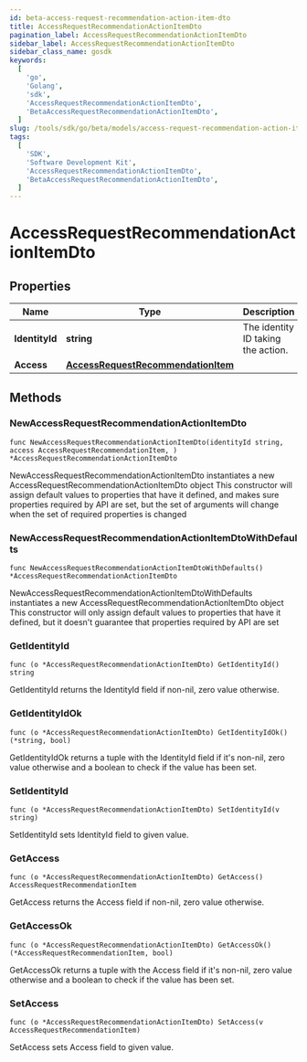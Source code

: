 ```yaml
---
id: beta-access-request-recommendation-action-item-dto
title: AccessRequestRecommendationActionItemDto
pagination_label: AccessRequestRecommendationActionItemDto
sidebar_label: AccessRequestRecommendationActionItemDto
sidebar_class_name: gosdk
keywords:
  [
    'go',
    'Golang',
    'sdk',
    'AccessRequestRecommendationActionItemDto',
    'BetaAccessRequestRecommendationActionItemDto',
  ]
slug: /tools/sdk/go/beta/models/access-request-recommendation-action-item-dto
tags:
  [
    'SDK',
    'Software Development Kit',
    'AccessRequestRecommendationActionItemDto',
    'BetaAccessRequestRecommendationActionItemDto',
  ]
---
```


# AccessRequestRecommendationActionItemDto

## Properties

| Name | Type | Description | Notes |
| --- | --- | --- | --- |
| **IdentityId** | **string** | The identity ID taking the action. |
| **Access** | [**AccessRequestRecommendationItem**](access-request-recommendation-item) |  |

## Methods

### NewAccessRequestRecommendationActionItemDto

`func NewAccessRequestRecommendationActionItemDto(identityId string, access AccessRequestRecommendationItem, ) *AccessRequestRecommendationActionItemDto`

NewAccessRequestRecommendationActionItemDto instantiates a new AccessRequestRecommendationActionItemDto object This constructor will assign default values to properties that have it defined, and makes sure properties required by API are set, but the set of arguments will change when the set of required properties is changed

### NewAccessRequestRecommendationActionItemDtoWithDefaults

`func NewAccessRequestRecommendationActionItemDtoWithDefaults() *AccessRequestRecommendationActionItemDto`

NewAccessRequestRecommendationActionItemDtoWithDefaults instantiates a new AccessRequestRecommendationActionItemDto object This constructor will only assign default values to properties that have it defined, but it doesn't guarantee that properties required by API are set

### GetIdentityId

`func (o *AccessRequestRecommendationActionItemDto) GetIdentityId() string`

GetIdentityId returns the IdentityId field if non-nil, zero value otherwise.

### GetIdentityIdOk

`func (o *AccessRequestRecommendationActionItemDto) GetIdentityIdOk() (*string, bool)`

GetIdentityIdOk returns a tuple with the IdentityId field if it's non-nil, zero value otherwise and a boolean to check if the value has been set.

### SetIdentityId

`func (o *AccessRequestRecommendationActionItemDto) SetIdentityId(v string)`

SetIdentityId sets IdentityId field to given value.

### GetAccess

`func (o *AccessRequestRecommendationActionItemDto) GetAccess() AccessRequestRecommendationItem`

GetAccess returns the Access field if non-nil, zero value otherwise.

### GetAccessOk

`func (o *AccessRequestRecommendationActionItemDto) GetAccessOk() (*AccessRequestRecommendationItem, bool)`

GetAccessOk returns a tuple with the Access field if it's non-nil, zero value otherwise and a boolean to check if the value has been set.

### SetAccess

`func (o *AccessRequestRecommendationActionItemDto) SetAccess(v AccessRequestRecommendationItem)`

SetAccess sets Access field to given value.
